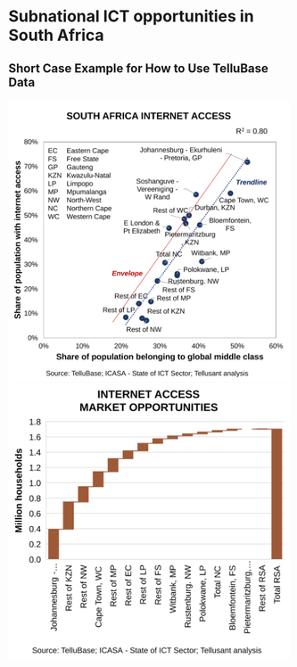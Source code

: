 # Subnational ICT opportunities in South Africa
## Short Case Example for How to Use TelluBase Data  

![g1](assets/images/tellusant-south-africa-ict-subnational-trend.svg)
![g2](assets/images/tellusant-south-africa-ict-market-opportunities.svg)
